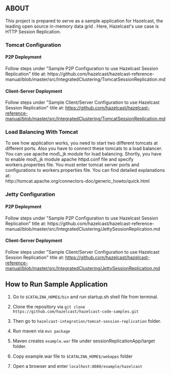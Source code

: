 <h2>ABOUT</h2>
This project is prepared to serve as a sample application for Hazelcast, the leading open source in-memory data grid . Here, Hazelcast's use case is HTTP Session Replication. 

 
<h3>Tomcat Configuration</h3>

<h4>P2P Deployment</h4>
Follow steps under "Sample P2P Configuration to use Hazelcast Session Replication" title at: https://github.com/hazelcast/hazelcast-reference-manual/blob/master/src/IntegratedClustering/TomcatSessionReplication.md

<h4>Client-Server Deployment</h4>

Follow steps under "Sample Client/Server Configuration to use Hazelcast Session Replication" title at: https://github.com/hazelcast/hazelcast-reference-manual/blob/master/src/IntegratedClustering/TomcatSessionReplication.md


<h3>Load Balancing With Tomcat</h3>
To see how application works, you need to start two different tomcats at different ports. Also you have to connect these tomcats to a load balancer. You can use apache mod\_jk module for load balancing. Shortly, you have to enable mod\_jk module apache httpd.conf file and specify workers.properties file. You must enter tomcat server ports and configurations to workers.properties file.
You can find detailed explanations at:
</br>
http://tomcat.apache.org/connectors-doc/generic_howto/quick.html

<h3>Jetty Configuration</h3>

<h4>P2P Deployment</h4>
Follow steps under "Sample P2P Configuration to use Hazelcast Session Replication" title at: https://github.com/hazelcast/hazelcast-reference-manual/blob/master/src/IntegratedClustering/JettySessionReplication.md

<h4>Client-Server Deployment</h4>

Follow steps under "Sample Client/Server Configuration to use Hazelcast Session Replication" title at: https://github.com/hazelcast/hazelcast-reference-manual/blob/master/src/IntegratedClustering/JettySessionReplication.md

<h2>How to Run Sample Application</h2>


1) Go to `$CATALINA_HOME$/bin` and run startup.sh shell file from terminal.

2) Clone the repository via `git clone https://github.com/hazelcast/hazelcast-code-samples.git`

3) Then go to `hazelcast-integration/tomcat-session-replication` folder.

4) Run maven via `mvn package`

5) Maven creates `example.war` file under sessionReplicationApp/target folder.

6) Copy example.war file to `$CATALINA_HOME$/webapps` folder

7) Open a browser and enter `localhost:8080/example/hazelcast`

